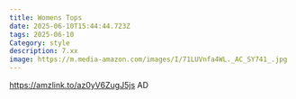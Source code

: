 ```yaml
---
title: Womens Tops
date: 2025-06-10T15:44:44.723Z
tags: 2025-06-10
Category: style
description: 7.xx
image: https://m.media-amazon.com/images/I/71LUVnfa4WL._AC_SY741_.jpg
---
```

https://amzlink.to/az0yV6ZugJ5js     AD